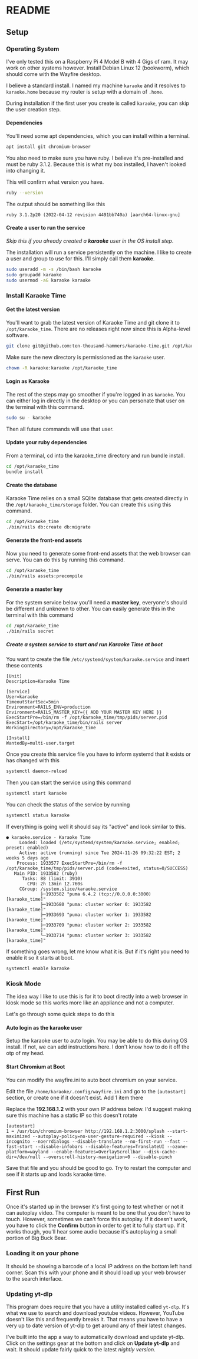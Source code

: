 # README

## Setup

### Operating System

I've only tested this on a Raspberry Pi 4 Model B with 4 Gigs of ram. It may work on other systems however. Install Debian Linux 12 (bookworm), which should come with the Wayfire desktop.

I believe a standard install. I named my machine `karaoke` and it resolves to `karaoke.home` because my router is setup with a domain of `.home`.

During installation if the first user you create is called `karaoke`, you can skip the user creation step.

#### Dependencies

You'll need some apt dependencies, which you can install within a terminal.

```bash
apt install git chromium-browser
```

You also need to make sure you have ruby. I believe it's pre-installed and must be ruby 3.1.2. Because this is what my box installed, I haven't looked into changing it.

This will confirm what version you have.

```bash
ruby --version
```

The output should be something like this

```
ruby 3.1.2p20 (2022-04-12 revision 4491bb740a) [aarch64-linux-gnu]
```

#### Create a user to run the service

_Skip this if you already created a **karaoke** user in the OS install step_.

The installation will run a service persistently on the machine. I like to create a user and group to use for this. I'll simply call them **karaoke**.

```bash
sudo useradd -m -s /bin/bash karaoke
sudo groupadd karaoke
sudo usermod -aG karaoke karaoke
```

### Install Karaoke Time

#### Get the latest version

You'll want to grab the latest version of Karaoke Time and git clone it to `/opt/karaoke_time`. There are no releases right now since this is Alpha-level software.

```bash
git clone git@github.com:ten-thousand-hammers/karaoke-time.git /opt/karaoke_time
```

Make sure the new directory is permissioned as the `karaoke` user.

```bash
chown -R karaoke:karaoke /opt/karaoke_time
```

#### Login as Karaoke

The rest of the steps may go smoother if you're logged in as `karaoke`. You can either log in directly in the desktop or you can personate that user on the terminal with this command.

```bash
sudo su - karaoke
```

Then all future commands will use that user.

#### Update your ruby dependencies

From a terminal, cd into the karaoke_time directory and run bundle install.

```bash
cd /opt/karaoke_time
bundle install
```

#### Create the database

Karaoke Time relies on a small SQlite database that gets created directly in the `/opt/karaoke_time/storage` folder. You can create this using this command.

```bash
cd /opt/karaoke_time
./bin/rails db:create db:migrate
```

#### Generate the front-end assets

Now you need to generate some front-end assets that the web browser can serve. You can do this by running this command.

```bash
cd /opt/karaoke_time
./bin/rails assets:precompile
```

#### Generate a master key

For the system service below you'll need a **master key**, everyone's should be different and unknown to other. You can easily generate this in the terminal with this command

```bash
cd /opt/karaoke_time
./bin/rails secret
```

##### Create a system service to start and run Karaoke Time at boot

You want to create the file `/etc/systemd/system/karaoke.service` and insert these contents

```
[Unit]
Description=Karaoke Time

[Service]
User=karaoke
TimeoutStartSec=5min
Environment=RAILS_ENV=production
Environment=RAILS_MASTER_KEY={{ ADD YOUR MASTER KEY HERE }}
ExecStartPre=/bin/rm -f /opt/karaoke_time/tmp/pids/server.pid
ExecStart=/opt/karaoke_time/bin/rails server
WorkingDirectory=/opt/karaoke_time

[Install]
WantedBy=multi-user.target
```

Once you create this service file you have to inform systemd that it exists or has changed with this

```bash
systemctl daemon-reload
```

Then you can start the service using this command

```bash
systemctl start karaoke
```

You can check the status of the service by running

```bash
systemctl status karaoke
```

If everything is going well it should say its "active" and look similar to this.

```
● karaoke.service - Karaoke Time
     Loaded: loaded (/etc/systemd/system/karaoke.service; enabled; preset: enabled)
     Active: active (running) since Tue 2024-11-26 09:32:22 EST; 2 weeks 5 days ago
    Process: 1933577 ExecStartPre=/bin/rm -f /opt/karaoke_time/tmp/pids/server.pid (code=exited, status=0/SUCCESS)
   Main PID: 1933582 (ruby)
      Tasks: 88 (limit: 3910)
        CPU: 2h 13min 12.760s
     CGroup: /system.slice/karaoke.service
             ├─1933582 "puma 6.4.2 (tcp://0.0.0.0:3000) [karaoke_time]"
             ├─1933680 "puma: cluster worker 0: 1933582 [karaoke_time]"
             ├─1933693 "puma: cluster worker 1: 1933582 [karaoke_time]"
             ├─1933709 "puma: cluster worker 2: 1933582 [karaoke_time]"
             └─1933714 "puma: cluster worker 3: 1933582 [karaoke_time]"
```

If something goes wrong, let me know what it is. But if it's right you need to enable it so it starts at boot.

```bash
systemctl enable karaoke
```

### Kiosk Mode

The idea way I like to use this is for it to boot directly into a web browser in kiosk mode so this works more like an appliance and not a computer.

Let's go through some quick steps to do this

#### Auto login as the karaoke user

Setup the karaoke user to auto login. You may be able to do this during OS install. If not, we can add instructions here. I don't know how to do it off the otp of my head.

#### Start Chromium at Boot

You can modify the wayfire.ini to auto boot chromium on your service.

Edit the file `/home/karaoke/.config/wayfire.ini` and go to the `[autostart]` section, or create one if it doesn't exist. Add 1 item there

Replace the **192.168.1.2** with your own IP address below. I'd suggest making sure this machine has a static IP so this doesn't rotate

```
[autostart]
1 = /usr/bin/chromium-browser http://192.168.1.2:3000/splash --start-maximized --autoplay-policy=no-user-gesture-required --kiosk --incognito --noerrdialogs --disable-translate --no-first-run --fast --fast-start --disable-infobars --disable-features=TranslateUI --ozone-platform=wayland --enable-features=OverlayScrollbar --disk-cache-dir=/dev/null --overscroll-history-navigation=0 --disable-pinch
```

Save that file and you should be good to go. Try to restart the computer and see if it starts up and loads karaoke time.

## First Run

Once it's started up in the browser it's first going to test whether or not it can autoplay video. The computer is meant to be one that you don't have to touch. However, sometimes we can't force this autoplay. If it doesn't work, you have to click the **Confirm** button in order to get it to fully start up. If it works though, you'll hear some audio because it's autoplaying a small portion of Big Buck Bear.

### Loading it on your phone

It should be showing a barcode of a local IP address on the bottom left hand corner. Scan this with your phone and it should load up your web browser to the search interface.

### Updating yt-dlp

This program does require that you have a utility installed called `yt-dlp`. It's what we use to search and download youtube videos. However, YouTube doesn't like this and frequently breaks it. That means you have to have a very up to date version of yt-dlp to get around any of their latest changes.

I've built into the app a way to automatically download and update yt-dlp. Click on the settings gear at the bottom and click on **Update yt-dlp** and wait. It should update fairly quick to the latest _nightly version_.

